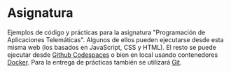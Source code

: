 # Asignatura

Ejemplos de código y prácticas para la asignatura "Programación de Aplicaciones Telemáticas". Algunos de ellos pueden ejecutarse desde esta misma web (los basados en JavaScript, CSS y HTML). El resto se puede ejecutar desde [Github Codespaces](https://github.com/features/codespaces) o bien en local usando contenedores [Docker](https://www.docker.com/). Para la entrega de prácticas también se utilizará [Git](https://git-scm.com/).
